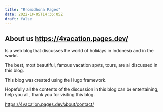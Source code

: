 ```yaml
---
title: "Rromadhona Pages"
date: 2022-10-05T14:36:05Z
draft: false
---
```


## About us https://4vacation.pages.dev/

Is a web blog that discusses the world of holidays in Indonesia and in the world.

The best, most beautiful, famous vacation spots, tours, are all discussed in this blog.

This blog was created using the Hugo framework.

Hopefully all the contents of the discussion in this blog can be entertaining, help you all, Thank you for visiting this blog.

https://4vacation.pages.dev/about/contact/